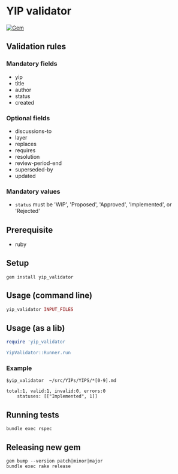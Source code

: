 # YIP validator
[![Gem](https://img.shields.io/gem/v/yip_validator.svg?style=flat)](http://rubygems.org/gems/yip_validator "View this project in Rubygems")


## Validation rules

### Mandatory fields

- yip
- title
- author
- status
- created

### Optional fields

- discussions-to
- layer
- replaces
- requires
- resolution
- review-period-end
- superseded-by
- updated

### Mandatory values

- `status` must be 'WIP', 'Proposed', 'Approved', 'Implemented', or 'Rejected'
## Prerequisite

- ruby

## Setup

```
gem install yip_validator
```

## Usage (command line)

```ruby
yip_validator INPUT_FILES
```

## Usage (as a lib)

```ruby
require 'yip_validator

YipValidator::Runner.run 
```

### Example

```
$yip_validator  ~/src/YIPs/YIPS/*[0-9].md

total:1, valid:1, invalid:0, errors:0
	statuses: [["Implemented", 1]]

```

## Running tests

```
bundle exec rspec
```

## Releasing new gem

```
gem bump --version patch|minor|major
bundle exec rake release
```
